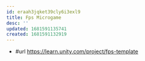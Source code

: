```yaml
---
id: eraah3jqket39cly6i3exl9
title: Fps Microgame
desc: ''
updated: 1681591135741
created: 1681591132919
---
```


- #url https://learn.unity.com/project/fps-template